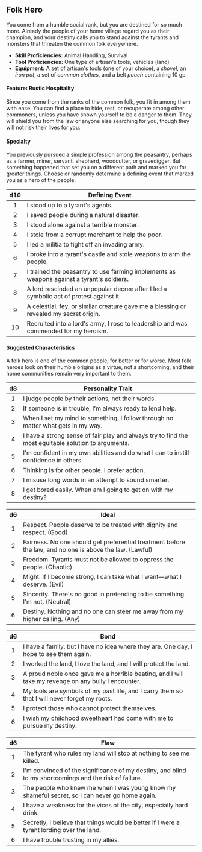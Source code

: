 ## Folk Hero

You come from a humble social rank, but you are destined for so much more. Already the people of your home village regard you as their champion, and your destiny calls you to stand against the tyrants and monsters that threaten the common folk everywhere.

- **Skill Proficiencies:** Animal Handling, Survival
- **Tool Proficiencies:** One type of artisan's tools, vehicles (land)
- **Equipment:** A set of artisan's tools (one of your choice), a *shovel*, an *iron pot*, a set of *common clothes*, and a belt *pouch* containing 10 gp

#### Feature: Rustic Hospitality

Since you come from the ranks of the common folk, you fit in among them with ease. You can find a place to hide, rest, or recuperate among other commoners, unless you have shown yourself to be a danger to them. They will shield you from the law or anyone else searching for you, though they will not risk their lives for you.

#### Specialty

You previously pursued a simple profession among the peasantry, perhaps as a farmer, miner, servant, shepherd, woodcutter, or gravedigger. But something happened that set you on a different path and marked you for greater things. Choose or randomly determine a defining event that marked you as a hero of the people.

| d10 | Defining Event                                                                            |
|:---:|-------------------------------------------------------------------------------------------|
|  1  | I stood up to a tyrant's agents.                                                          |
|  2  | I saved people during a natural disaster.                                                 |
|  3  | I stood alone against a terrible monster.                                                 |
|  4  | I stole from a corrupt merchant to help the poor.                                         |
|  5  | I led a militia to fight off an invading army.                                            |
|  6  | I broke into a tyrant's castle and stole weapons to arm the people.                       |
|  7  | I trained the peasantry to use farming implements as weapons against a tyrant's soldiers. |
|  8  | A lord rescinded an unpopular decree after I led a symbolic act of protest against it.    |
|  9  | A celestial, fey, or similar creature gave me a blessing or revealed my secret origin.    |
|  10 | Recruited into a lord's army, I rose to leadership and was commended for my heroism.      |

#### Suggested Characteristics

A folk hero is one of the common people, for better or for worse. Most folk heroes look on their humble origins as a virtue, not a shortcoming, and their home communities remain very important to them.

|  d8 | Personality Trait                                                                                   |
|:---:|-----------------------------------------------------------------------------------------------------|
|  1  | I judge people by their actions, not their words.                                                   |
|  2  | If someone is in trouble, I'm always ready to lend help.                                            |
|  3  | When I set my mind to something, I follow through no matter what gets in my way.                    |
|  4  | I have a strong sense of fair play and always try to find the most equitable solution to arguments. |
|  5  | I'm confident in my own abilities and do what I can to instill confidence in others.                |
|  6  | Thinking is for other people. I prefer action.                                                      |
|  7  | I misuse long words in an attempt to sound smarter.                                                 |
|  8  | I get bored easily. When am I going to get on with my destiny?                                      |

|  d6 | Ideal                                                                                                    |
|:---:|----------------------------------------------------------------------------------------------------------|
|  1  | Respect. People deserve to be treated with dignity and respect. (Good)                                   |
|  2  | Fairness. No one should get preferential treatment before the law, and no one is above the law. (Lawful) |
|  3  | Freedom. Tyrants must not be allowed to oppress the people. (Chaotic)                                    |
|  4  | Might. If I become strong, I can take what I want—what I deserve. (Evil)                                 |
|  5  | Sincerity. There's no good in pretending to be something I'm not. (Neutral)                              |
|  6  | Destiny. Nothing and no one can steer me away from my higher calling. (Any)                              |

|  d6 | Bond                                                                                                |
|:---:|-----------------------------------------------------------------------------------------------------|
|  1  | I have a family, but I have no idea where they are. One day, I hope to see them again.              |
|  2  | I worked the land, I love the land, and I will protect the land.                                    |
|  3  | A proud noble once gave me a horrible beating, and I will take my revenge on any bully I encounter. |
|  4  | My tools are symbols of my past life, and I carry them so that I will never forget my roots.        |
|  5  | I protect those who cannot protect themselves.                                                      |
|  6  | I wish my childhood sweetheart had come with me to pursue my destiny.                               |

|  d6 | Flaw                                                                                                   |
|:---:|--------------------------------------------------------------------------------------------------------|
|  1  | The tyrant who rules my land will stop at nothing to see me killed.                                    |
|  2  | I'm convinced of the significance of my destiny, and blind to my shortcomings and the risk of failure. |
|  3  | The people who knew me when I was young know my shameful secret, so I can never go home again.         |
|  4  | I have a weakness for the vices of the city, especially hard drink.                                    |
|  5  | Secretly, I believe that things would be better if I were a tyrant lording over the land.              |
|  6  | I have trouble trusting in my allies.                                                                  |